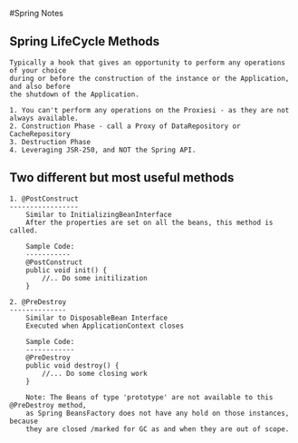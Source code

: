 #Spring Notes

Spring LifeCycle Methods
-------------------------

	Typically a hook that gives an opportunity to perform any operations of your choice
	during or before the construction of the instance or the Application, and also before
	the shutdown of the Application.

	1. You can't perform any operations on the Proxiesi - as they are not always available.
	2. Construction Phase - call a Proxy of DataRepository or CacheRepository
	3. Destruction Phase
	4. Leveraging JSR-250, and NOT the Spring API.

Two different but most useful methods
-------------------------------------
	1. @PostConstruct 
	-----------------
		Similar to InitializingBeanInterface
		After the properties are set on all the beans, this method is called.

		Sample Code:
		-----------
		@PostConstruct
		public void init() {
			//.. Do some initilization
		}
	
	2. @PreDestroy
	-------------- 
		Similar to DisposableBean Interface
		Executed when ApplicationContext closes

		Sample Code:
		------------
		@PreDestroy
		public void destroy() {
			//... Do some closing work
		}

		Note: The Beans of type 'prototype' are not available to this @PreDestroy method,
		as Spring BeansFactory does not have any hold on those instances, because 
		they are closed /marked for GC as and when they are out of scope.

